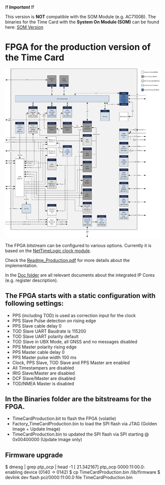 ***!! Important !!***

This version is **NOT** compatible with the SOM Module (e.g. AC7100B).
The binaries for the Time Card with the **System On Module (SOM)** can be found here:
[SOM Version](../../../SOM)


# FPGA for the production version of the Time Card
![Production Time Card FPGA](Production_TimeCard_FPGA.png)

The FPGA bitstream can be configured to various options. Currently it is based on the [NetTimeLogic clock module](https://www.nettimelogic.com/clock-products.php). <br />

Check the [Readme_Production.pdf](Readme_Production.pdf) for more details about the implementation. <br />

In the [Doc folder](../../../SOM/FPGA/Doc) are all relevant documents about the integrated IP Cores (e.g. register description). <br />

## The FPGA starts with a static configuration with following settings: ##
* PPS (including TOD) is used as correction input for the clock  
* PPS Slave Pulse detection on rising edge
* PPS Slave cable delay 0
* TOD Slave UART Baudrate is 115200
* TOD Slave UART polarity default
* TOD Slave in UBX Mode, all GNSS and no messages disabled
* PPS Master polarity rising edge
* PPS Master cable delay 0
* PPS Master pulse width 100 ms
* Clock, PPS Slave, TOD Slave and PPS Master are enabled
* All Timestampers are disabled
* IRIG Slave/Master are disabled
* DCF Slave/Master are disabled
* TOD/NMEA Master is disabled

## In the Binaries folder are the bitstreams for the FPGA. ## 
* TimeCardProduction.bit to flash the FPGA (volatile)
* Factory_TimeCardProduction.bin to load the SPI flash via JTAG (Golden Image + Update Image)
* TimeCardProduction.bin to updated the SPI flash via SPI starting @ 0x00400000 (Update Image only)
    
## Firmware upgrade
$ dmesg | grep ptp_ocp | head -1
[   21.342167] ptp_ocp 0000:11:00.0: enabling device (0140 -> 0142)
$ cp TimeCardProduction.bin /lib/firmware
$ devlink dev flash pci/0000:11:00.0 file TimeCardProduction.bin
